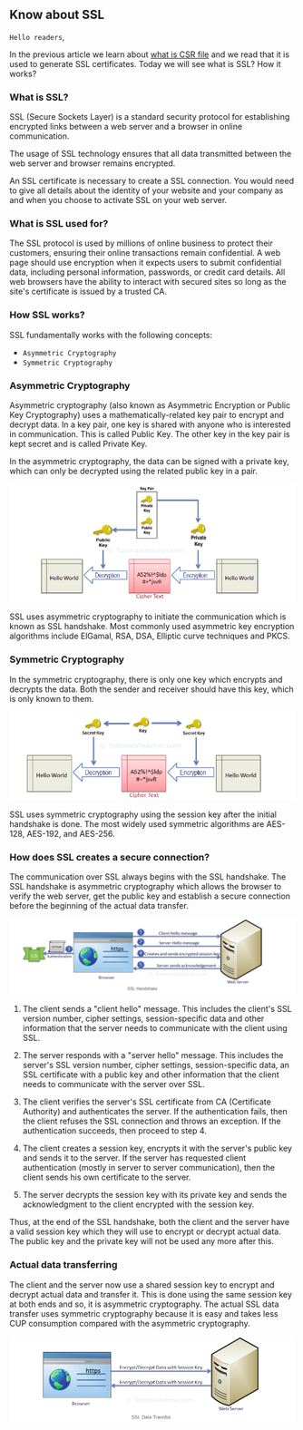 ## Know about SSL

`Hello readers`,

In the previous article we learn about [what is CSR file](krishna-waidande.github.io/CSR) and we read that it is used to generate SSL certificates. Today we will see what is SSL? How it works?

### What is SSL?

SSL (Secure Sockets Layer) is a standard security protocol for establishing encrypted links between a web server and a browser in online communication.

The usage of SSL technology ensures that all data transmitted between the web server and browser remains encrypted.

An SSL certificate is necessary to create a SSL connection. You would need to give all details about the identity of your website and your company as and when you choose to activate SSL on your web server. 

### What is SSL used for?

The SSL protocol is used by millions of online business to protect their customers, ensuring their online transactions remain confidential. A web page should use encryption when it expects users to submit confidential data, including personal information, passwords, or credit card details. All web browsers have the ability to interact with secured sites so long as the site's certificate is issued by a trusted CA.


### How SSL works? 

SSL fundamentally works with the following concepts:

+ `Asymmetric Cryptography`
+ `Symmetric Cryptography`

### Asymmetric Cryptography

Asymmetric cryptography (also known as Asymmetric Encryption or Public Key Cryptography) uses a mathematically-related key pair to encrypt and decrypt data. In a key pair, one key is shared with anyone who is interested in communication. This is called Public Key. The other key in the key pair is kept secret and is called Private Key.

In the asymmetric cryptography, the data can be signed with a private key, which can only be decrypted using the related public key in a pair.

![alt text](images/Asymmetric.png "Asymmetric cryptography") 

SSL uses asymmetric cryptography to initiate the communication which is known as SSL handshake. Most commonly used asymmetric key encryption algorithms include ElGamal, RSA, DSA, Elliptic curve techniques and PKCS.


### Symmetric Cryptography

In the symmetric cryptography, there is only one key which encrypts and decrypts the data. Both the sender and receiver should have this key, which is only known to them.

![alt text](images/Symmetric.png "Symmetric cryptography") 

SSL uses symmetric cryptography using the session key after the initial handshake is done. The most widely used symmetric algorithms are AES-128, AES-192, and AES-256.


### How does SSL creates a secure connection?

The communication over SSL always begins with the SSL handshake. The SSL handshake is asymmetric cryptography which allows the browser to verify the web server, get the public key and establish a secure connection before the beginning of the actual data transfer.

![alt text](images/SSL_Handshake.png "SSL handshake")

1. The client sends a "client hello" message. This includes the client's SSL version number, cipher settings, session-specific data and other information that the server needs to communicate with the client using SSL.

2. The server responds with a "server hello" message. This includes the server's SSL version number, cipher settings, session-specific data, an SSL certificate with a public key and other information that the client needs to communicate with the server over SSL.

3. The client verifies the server's SSL certificate from CA (Certificate Authority) and authenticates the server. If the authentication fails, then the client refuses the SSL connection and throws an exception. If the authentication succeeds, then proceed to step 4.

4. The client creates a session key, encrypts it with the server's public key and sends it to the server. If the server has requested client authentication (mostly in server to server communication), then the client sends his own certificate to the server.

5. The server decrypts the session key with its private key and sends the acknowledgment to the client encrypted with the session key.


Thus, at the end of the SSL handshake, both the client and the server have a valid session key which they will use to encrypt or decrypt actual data. The public key and the private key will not be used any more after this.


### Actual data transferring

The client and the server now use a shared session key to encrypt and decrypt actual data and transfer it. This is done using the same session key at both ends and so, it is asymmetric cryptography. The actual SSL data transfer uses symmetric cryptography because it is easy and takes less CUP consumption compared with the asymmetric cryptography.


![alt text](images/Actual_data.png "Data transfer")


